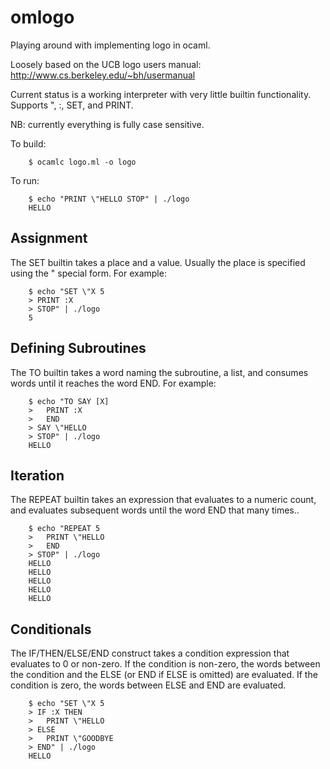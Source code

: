 # omlogo
Playing around with implementing logo in ocaml.

Loosely based on the UCB logo users manual:
    http://www.cs.berkeley.edu/~bh/usermanual

Current status is a working interpreter with very little builtin functionality. 
Supports ", :, SET, and PRINT.

NB: currently everything is fully case sensitive.

To build:
```
	$ ocamlc logo.ml -o logo
```

To run:
```
	$ echo "PRINT \"HELLO STOP" | ./logo
	HELLO
```

## Assignment

The SET builtin takes a place and a value. Usually the place is
specified using the " special form. For example:
```
	$ echo "SET \"X 5
	> PRINT :X
	> STOP" | ./logo
	5
```

## Defining Subroutines

The TO builtin takes a word naming the subroutine, a list, and
consumes words until it reaches the word END. For example:
```
	$ echo "TO SAY [X]
	>   PRINT :X
	>   END
	> SAY \"HELLO
	> STOP" | ./logo
	HELLO
```
	
## Iteration

The REPEAT builtin takes an expression that evaluates to a numeric
count, and evaluates subsequent words until the word END that many times.. 
```
	$ echo "REPEAT 5
	>   PRINT \"HELLO
	>   END
	> STOP" | ./logo
	HELLO
	HELLO
	HELLO
	HELLO
	HELLO
```

## Conditionals

The IF/THEN/ELSE/END construct takes a condition expression that evaluates to 0 or
non-zero. If the condition is non-zero, the words between the
condition and the ELSE (or END if ELSE is omitted) are evaluated. If
the condition is zero, the words between ELSE and END are evaluated.
```
	$ echo "SET \"X 5
	> IF :X THEN
	>   PRINT \"HELLO
	> ELSE
	>   PRINT \"GOODBYE
	> END" | ./logo
	HELLO
```

